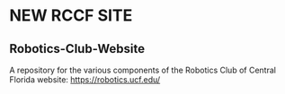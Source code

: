 # NEW RCCF SITE
## Robotics-Club-Website
A repository for the various components of the Robotics Club of Central Florida website: https://robotics.ucf.edu/